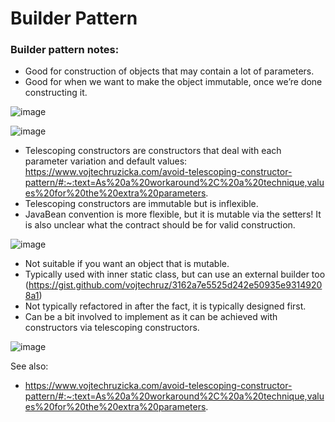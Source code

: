 # Builder Pattern

### Builder pattern notes:
- Good for construction of objects that may contain a lot of parameters. 
- Good for when we want to make the object immutable, once we’re done constructing it.

![image](https://user-images.githubusercontent.com/50376349/182037357-883821cc-2122-4c84-b68d-a7e928d50c63.png)



![image](https://user-images.githubusercontent.com/50376349/182037361-1d07227c-6bde-413e-8461-816a9d4b8edf.png)

- Telescoping constructors are constructors that deal with each parameter variation and default values: https://www.vojtechruzicka.com/avoid-telescoping-constructor-pattern/#:~:text=As%20a%20workaround%2C%20a%20technique,values%20for%20the%20extra%20parameters.
- Telescoping constructors are immutable but is inflexible.
- JavaBean convention is more flexible, but it is mutable via the setters! It is also unclear what the contract should be for valid construction.

![image](https://user-images.githubusercontent.com/50376349/182037366-b018f174-ee30-4257-ba70-4cf1f8b18505.png)

- Not suitable if you want an object that is mutable.
- Typically used with inner static class, but can use an external builder too (https://gist.github.com/vojtechruz/3162a7e5525d242e50935e93149208a1)
- Not typically refactored in after the fact, it is typically designed first.
- Can be a bit involved to implement as it can be achieved with constructors via telescoping constructors.

![image](https://user-images.githubusercontent.com/50376349/182037348-d918ca95-abbc-4b66-a40e-e9d9b2970434.png)




See also:
- https://www.vojtechruzicka.com/avoid-telescoping-constructor-pattern/#:~:text=As%20a%20workaround%2C%20a%20technique,values%20for%20the%20extra%20parameters.
